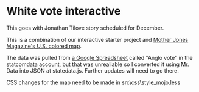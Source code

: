 White vote interactive
======================

This goes with Jonathan Tilove story scheduled for December.

This is a combination of our interactive starter project and [Mother Jones Magazine's U.S. colored map](https://github.com/motherjones/us-color-coded-map).

The data was pulled from [a Google Spreadsheet](https://docs.google.com/spreadsheets/d/1daB0OOX8mxKbQ8uSjnVA5Y6X74ApwLTh19dV22AwzsI/edit#gid=0) called "Anglo vote" in the statcomdata account, but that was unrealiable so I converted it using Mr. Data into JSON at statedata.js. Further updates will need to go there.

CSS changes for the map need to be made in src\css\style_mojo.less


